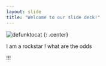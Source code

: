 ```yaml
---
layout: slide
title: "Welcome to our slide deck!"
---
```


![defunktocat](https://octodex.github.com/images/defunktocat.png)
{: .center}

I am a rockstar ! what are the odds

!!!
